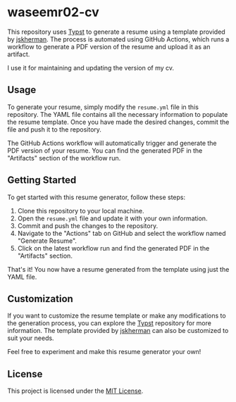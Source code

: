 # waseemr02-cv

This repository uses [Typst](https://github.com/typst/typst) to generate a resume using a template provided by [jskherman](https://github.com/jskherman/cv.typ). The process is automated using GitHub Actions, which runs a workflow to generate a PDF version of the resume and upload it as an artifact.

I use it for maintaining and updating the version of my cv.
## Usage

To generate your resume, simply modify the `resume.yml` file in this repository. The YAML file contains all the necessary information to populate the resume template. Once you have made the desired changes, commit the file and push it to the repository.

The GitHub Actions workflow will automatically trigger and generate the PDF version of your resume. You can find the generated PDF in the "Artifacts" section of the workflow run.

## Getting Started

To get started with this resume generator, follow these steps:

1. Clone this repository to your local machine.
2. Open the `resume.yml` file and update it with your own information.
3. Commit and push the changes to the repository.
4. Navigate to the "Actions" tab on GitHub and select the workflow named "Generate Resume".
5. Click on the latest workflow run and find the generated PDF in the "Artifacts" section.

That's it! You now have a resume generated from the template using just the YAML file.

## Customization

If you want to customize the resume template or make any modifications to the generation process, you can explore the [Typst](https://github.com/typst/typst) repository for more information. The template provided by [jskherman](https://github.com/jskherman/cv.typ) can also be customized to suit your needs.

Feel free to experiment and make this resume generator your own!

## License

This project is licensed under the [MIT License](LICENSE).
